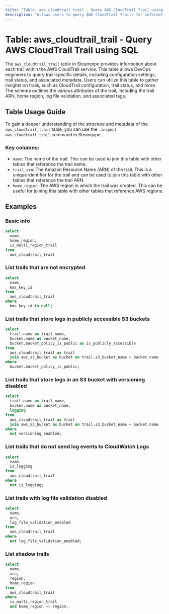 ```yaml
---
title: "Table: aws_cloudtrail_trail - Query AWS CloudTrail Trail using SQL"
description: "Allows users to query AWS CloudTrail Trails for information about the AWS CloudTrail service's trail records. This includes trail configuration details, status, and associated metadata."
---
```


# Table: aws_cloudtrail_trail - Query AWS CloudTrail Trail using SQL

The `aws_cloudtrail_trail` table in Steampipe provides information about each trail within the AWS CloudTrail service. This table allows DevOps engineers to query trail-specific details, including configuration settings, trail status, and associated metadata. Users can utilize this table to gather insights on trails, such as CloudTrail configuration, trail status, and more. The schema outlines the various attributes of the trail, including the trail ARN, home region, log file validation, and associated tags.

## Table Usage Guide

To gain a deeper understanding of the structure and metadata of the `aws_cloudtrail_trail` table, you can use the `.inspect aws_cloudtrail_trail` command in Steampipe.

### Key columns:

- `name`: The name of the trail. This can be used to join this table with other tables that reference the trail name.
- `trail_arn`: The Amazon Resource Name (ARN) of the trail. This is a unique identifier for the trail and can be used to join this table with other tables that reference the trail ARN.
- `home_region`: The AWS region in which the trail was created. This can be useful for joining this table with other tables that reference AWS regions.

## Examples

### Basic info

```sql
select
  name,
  home_region,
  is_multi_region_trail
from
  aws_cloudtrail_trail
```

### List trails that are not encrypted

```sql
select
  name,
  kms_key_id
from
  aws_cloudtrail_trail
where
  kms_key_id is null;
```

### List trails that store logs in publicly accessible S3 buckets

```sql
select
  trail.name as trail_name,
  bucket.name as bucket_name,
  bucket.bucket_policy_is_public as is_publicly_accessible
from
  aws_cloudtrail_trail as trail
  join aws_s3_bucket as bucket on trail.s3_bucket_name = bucket.name
where
  bucket.bucket_policy_is_public;
```

### List trails that store logs in an S3 bucket with versioning disabled

```sql
select
  trail.name as trail_name,
  bucket.name as bucket_name,
  logging
from
  aws_cloudtrail_trail as trail
  join aws_s3_bucket as bucket on trail.s3_bucket_name = bucket.name
where
  not versioning_enabled;
```

### List trails that do not send log events to CloudWatch Logs

```sql
select
  name,
  is_logging
from
  aws_cloudtrail_trail
where
  not is_logging;
```

### List trails with log file validation disabled

```sql
select
  name,
  arn,
  log_file_validation_enabled
from
  aws_cloudtrail_trail
where
  not log_file_validation_enabled;
```

### List shadow trails

```sql
select
  name,
  arn,
  region,
  home_region
from
  aws_cloudtrail_trail
where
  is_multi_region_trail
  and home_region <> region;
```
